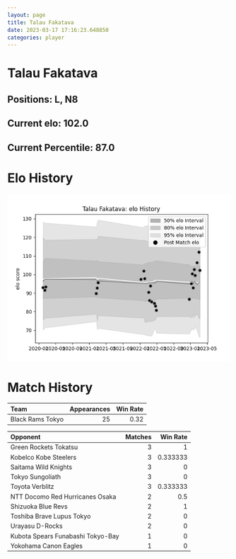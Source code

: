 ```yaml
---  
layout: page  
title: Talau Fakatava  
date: 2023-03-17 17:16:23.648850  
categories: player  
---
```

# Talau Fakatava

## Positions: L, N8

## Current elo: 102.0

## Current Percentile: 87.0

# Elo History


![elo history](history_TalauFakatava.png)
# Match History


| Team             |   Appearances |   Win Rate |
|:-----------------|--------------:|-----------:|
| Black Rams Tokyo |            25 |       0.32 |

| Opponent                          |   Matches |   Win Rate |
|:----------------------------------|----------:|-----------:|
| Green Rockets Tokatsu             |         3 |   1        |
| Kobelco Kobe Steelers             |         3 |   0.333333 |
| Saitama Wild Knights              |         3 |   0        |
| Tokyo Sungoliath                  |         3 |   0        |
| Toyota Verblitz                   |         3 |   0.333333 |
| NTT Docomo Red Hurricanes Osaka   |         2 |   0.5      |
| Shizuoka Blue Revs                |         2 |   1        |
| Toshiba Brave Lupus Tokyo         |         2 |   0        |
| Urayasu D-Rocks                   |         2 |   0        |
| Kubota Spears Funabashi Tokyo-Bay |         1 |   0        |
| Yokohama Canon Eagles             |         1 |   0        |